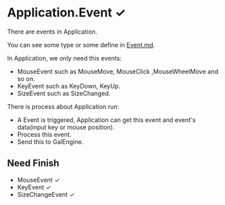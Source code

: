 ﻿# Application.Event ✓

There are events in Application.

You can see some type or some define in [Event.md](/Event.md).

In Application, we only need this events:

- MouseEvent such as MouseMove, MouseClick ,MouseWheelMove and so on.
- KeyEvent such as KeyDown, KeyUp.
- SizeEvent such as SizeChanged.

There is process about Application run:

- A Event is triggered, Application can get this event and event's data(input key or mouse position). 
- Process this event.
- Send this to GalEngine.

## Need Finish

- MouseEvent ✓
- KeyEvent ✓
- SizeChangeEvent ✓


